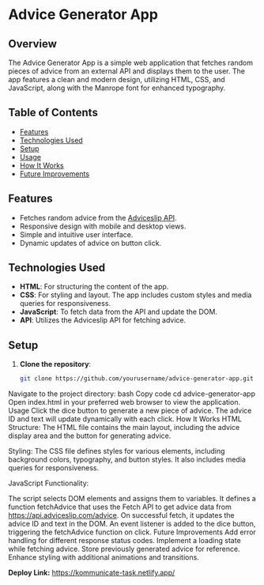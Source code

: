 # Advice Generator App

## Overview

The Advice Generator App is a simple web application that fetches random pieces of advice from an external API and displays them to the user. The app features a clean and modern design, utilizing HTML, CSS, and JavaScript, along with the Manrope font for enhanced typography.

## Table of Contents

- [Features](#features)
- [Technologies Used](#technologies-used)
- [Setup](#setup)
- [Usage](#usage)
- [How It Works](#how-it-works)
- [Future Improvements](#future-improvements)

## Features

- Fetches random advice from the [Adviceslip API](https://api.adviceslip.com/advice).
- Responsive design with mobile and desktop views.
- Simple and intuitive user interface.
- Dynamic updates of advice on button click.

## Technologies Used

- **HTML**: For structuring the content of the app.
- **CSS**: For styling and layout. The app includes custom styles and media queries for responsiveness.
- **JavaScript**: To fetch data from the API and update the DOM.
- **API**: Utilizes the Adviceslip API for fetching advice.

## Setup

1. **Clone the repository**:
   ```bash
   git clone https://github.com/yourusername/advice-generator-app.git
Navigate to the project directory:
bash
Copy code
cd advice-generator-app
Open index.html in your preferred web browser to view the application.
Usage
Click the dice button to generate a new piece of advice.
The advice ID and text will update dynamically with each click.
How It Works
HTML Structure: The HTML file contains the main layout, including the advice display area and the button for generating advice.

Styling: The CSS file defines styles for various elements, including background colors, typography, and button styles. It also includes media queries for responsiveness.

JavaScript Functionality:

The script selects DOM elements and assigns them to variables.
It defines a function fetchAdvice that uses the Fetch API to get advice data from https://api.adviceslip.com/advice.
On successful fetch, it updates the advice ID and text in the DOM.
An event listener is added to the dice button, triggering the fetchAdvice function on click.
Future Improvements
Add error handling for different response status codes.
Implement a loading state while fetching advice.
Store previously generated advice for reference.
Enhance styling with additional animations and transitions.

**Deploy Link:**  https://kommunicate-task.netlify.app/
